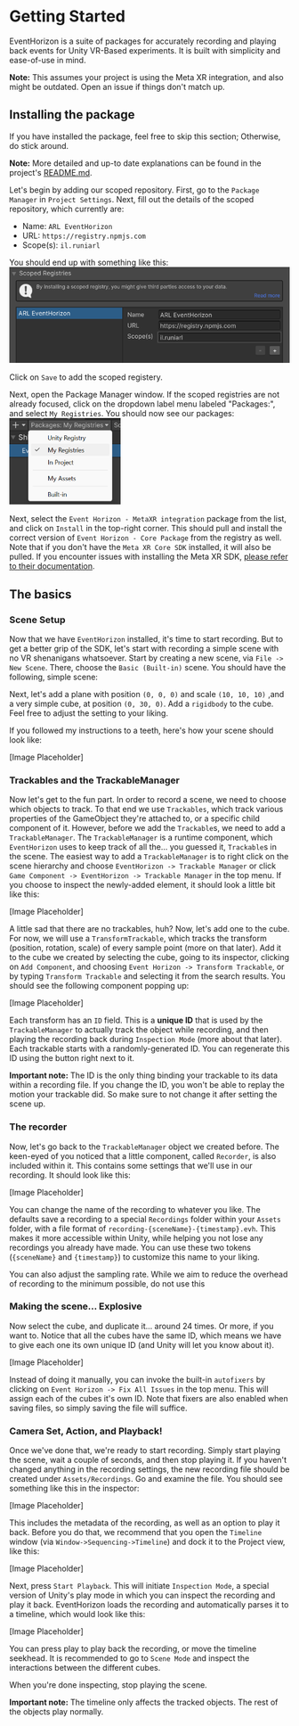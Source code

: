 # Getting Started

EventHorizon is a suite of packages for accurately recording and playing back events for Unity VR-Based experiments. It is built with simplicity and ease-of-use in mind.

**Note:** This assumes your project is using the Meta XR integration, and also might be outdated. Open an issue if things don't match up.

## Installing the package

If you have installed the package, feel free to skip this section; Otherwise, do stick around.

**Note:** More detailed and up-to date explanations can be found in the project's [README.md](https://github.com/Shloon/Event-Horizon). 

Let's begin by adding our scoped repository. First, go to the `Package Manager` in `Project Settings`. Next, fill out the details of the scoped repository, which currently are: 
- Name: `ARL EventHorizon`
- URL: `https://registry.npmjs.com`
- Scope(s): `il.runiarl`

You should end up with something like this:
<img src="Packages/il.runiarl.eventhorizon/Documentation~/images/scoped-registry-01.png" alt="Scoped registry settings illustration" width="540"/>

Click on `Save` to add the scoped registery.

Next, open the Package Manager window. If the scoped registries are not already focused, click on the dropdown label menu labeled "Packages:", and select `My Registries`.
You should now see our packages:
<img src="Packages/il.runiarl.eventhorizon/Documentation~/images/scoped-registry-02.png" alt="Scoped registry selection dropdown illustration" width="200" />

Next, select the `Event Horizon - MetaXR integration` package from the list, and click on `Install` in the top-right corner. This should pull and install the correct version of `Event Horizon - Core Package` from the registry as well. Note that if you don't have the `Meta XR Core SDK` installed, it will also be pulled. If you encounter issues with installing the Meta XR SDK, [please refer to their documentation](https://developer.oculus.com/documentation/unity/unity-package-manager/).

## The basics

### Scene Setup

Now that we have `EventHorizon` installed, it's time to start recording. But to get a better grip of the SDK, let's start with recording a simple scene with no VR shenanigans whatsoever. Start by creating a new scene, via `File -> New Scene`. There, choose the `Basic (Built-in)` scene. You should have the following, simple scene:

Next, let's add a plane with position `(0, 0, 0)` and scale `(10, 10, 10)` ,and a very simple cube, at position `(0, 30, 0)`. Add a `rigidbody` to the cube. Feel free to adjust the setting to your liking.

If you followed my instructions to a teeth, here's how your scene should look like:

[Image Placeholder]

### Trackables and the TrackableManager

Now let's get to the fun part. In order to record a scene, we need to choose which objects to track. To that end we use `Trackables`, which track various properties of the GameObject they're attached to, or a specific child component of it. However, before we add the `Trackable`s, we need to add a `TrackableManager`. The `TrackableManager` is a runtime component, which `EventHorizon` uses to keep track of all the... you guessed it, `Trackable`s in the scene. The easiest way to add a `TrackableManager` is to right click on the scene hierarchy and choose `EventHorizon -> Trackable Manager` or click `Game Component -> EventHorizon -> Trackable Manager` in the top menu. If you choose to inspect the newly-added element, it should look a little bit like this:

[Image Placeholder]

A little sad that there are no trackables, huh? Now, let's add one to the cube. For now, we will use a `TransformTrackable`, which tracks the transform (position, rotation, scale) of every sample point (more on that later). Add it to the cube we created by selecting the cube, going to its inspector, clicking on `Add Component`, and choosing `Event Horizon -> Transform Trackable`, or by typing `Transform Trackable` and selecting it from the search results. You should see the following component popping up:

[Image Placeholder]

Each transform has an `ID` field. This is a **unique ID** that is used by the `TrackableManager` to actually track the object while recording, and then playing the recording back during `Inspection Mode` (more about that later). Each trackable starts with a randomly-generated ID. You can regenerate this ID using the button right next to it. 

**Important note:** The ID is the only thing binding your trackable to its data within a recording file. If you change the ID, you won't be able to replay the motion your trackable did. So make sure to not change it after setting the scene up.

### The recorder

Now, let's go back to the `TrackableManager` object we created before. The keen-eyed of you noticed that a little component, called `Recorder`, is also included within it. This contains some settings that we'll use in our recording. It should look like this:

[Image Placeholder]

You can change the name of the recording to whatever you like. The defaults save a recording to a special `Recordings` folder within your `Assets` folder, with a file format of `recording-{sceneName}-{timestamp}.evh`. This makes it more accessible within Unity, while helping you not lose any recordings you already have made. You can use these two tokens (`{sceneName}` and `{timestamp}`) to customize this name to your liking.

You can also adjust the sampling rate. While we aim to reduce the overhead of recording to the minimum possible, do not use this 

### Making the scene... Explosive

Now select the cube, and duplicate it... around 24 times. Or more, if you want to. Notice that all the cubes have the same ID, which means we have to give each one its own unique ID (and Unity will let you know about it).

[Image Placeholder]

Instead of doing it manually, you can invoke the built-in `autofixers` by clicking on `Event Horizon -> Fix All Issues` in the top menu. This will assign each of the cubes it's own ID. Note that fixers are also enabled when saving files, so simply saving the file will suffice.

### Camera Set, Action, and Playback!

Once we've done that, we're ready to start recording. Simply start playing the scene, wait a couple of seconds, and then stop playing it. If you haven't changed anything in the recording settings, the new recording file should be created under `Assets/Recordings`. Go and examine the file. You should see something like this in the inspector:

[Image Placeholder]

This includes the metadata of the recording, as well as an option to play it back. Before you do that, we recommend that you open the `Timeline` window (via `Window->Sequencing->Timeline`) and dock it to the Project view, like this:

[Image Placeholder]

Next, press `Start Playback`. This will initiate `Inspection Mode`, a special version of Unity's play mode in which you can inspect the recording and play it back. EventHorizon loads the recording and automatically parses it to a timeline, which would look like this:

[Image Placeholder]

You can press play to play back the recording, or move the timeline seekhead. It is recommended to go to `Scene Mode` and inspect the interactions between the different cubes.

When you're done inspecting, stop playing the scene.

**Important note:** The timeline only affects the tracked objects. The rest of the objects play normally.

## 

